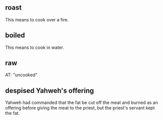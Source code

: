 ## roast ##

This means to cook over a fire.

## boiled ##

This means to cook in water.

## raw ##

AT: "uncooked"

## despised Yahweh's offering ##

Yahweh had commanded that the fat be cut off the meat and burned as an offering before giving the meat to the priest, but the priest's servant kept the fat.